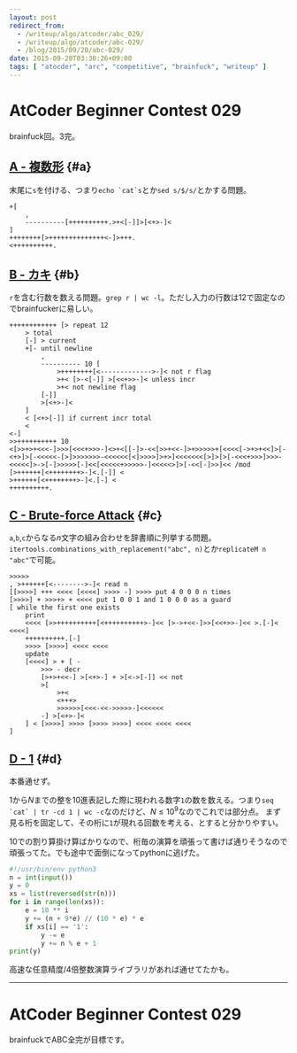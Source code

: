 ```yaml
---
layout: post
redirect_from:
  - /writeup/algo/atcoder/abc_029/
  - /writeup/algo/atcoder/abc-029/
  - /blog/2015/09/20/abc-029/
date: 2015-09-20T03:30:26+09:00
tags: [ "atocder", "arc", "competitive", "brainfuck", "writeup" ]
---
```


# AtCoder Beginner Contest 029

brainfuck回。3完。

<!-- more -->

## [A - 複数形](https://beta.atcoder.jp/contests/abc029/tasks/abc029_a) {#a}

末尾に`s`を付ける、つまり``echo `cat`s``とか`sed s/$/s/`とかする問題。

``` brainfuck
+[
    ,
    ----------[++++++++++.>+<[-]]>[<+>-]<
]
++++++++[>++++++++++++++<-]>+++.
<++++++++++.
```

## [B - カキ](https://beta.atcoder.jp/contests/abc029/tasks/abc029_b) {#b}

`r`を含む行数を数える問題。`grep r | wc -l`。ただし入力の行数は12で固定なのでbrainfuckerに易しい。

``` brainfuck
++++++++++++ [> repeat 12
    > total
    [-] > current
    +[- until newline
        ,
        ---------- 10 [
            >++++++++[<------------->-]< not r flag
            >+< [>-<[-]] >[<<+>>-]< unless incr
            >+< not newline flag
        [-]]
        >[<+>-]<
    ]
    < [<+>[-]] if current incr total
    <
<-]
>>++++++++++ 10
<[>>+>+<<<-]>>>[<<<+>>>-]<>+<[[-]>-<<[>>+<<-]>+>>>>>+[<<<<[->+>+<<]>[-<+>]>[-<<<<<-[>]>>>>>>>-<<<<<<[<]>>>>]>+>]<<<<<<<[>]>[>[-<<<+>>>]>>>-<<<<<]>->[-]>>>>>[-]<<[<<<<<+>>>>>-]<<<<<>]>[-<<[-]>>]<< /mod
[>++++++[<++++++++>-]<.[-]] <
>++++++[<++++++++>-]<.[-] <
++++++++++.
```

## [C - Brute-force Attack](https://beta.atcoder.jp/contests/abc029/tasks/abc029_c) {#c}

`a`,`b`,`c`からなる$n$文字の組み合わせを辞書順に列挙する問題。`itertools.combinations_with_replacement("abc", n)`とか`replicateM n "abc"`で可能。

``` brainfuck
>>>>>
, >++++++[<-------->-]< read n
[[>>>>] +++ <<<< [<<<<] >>>> -] >>>> put 4 0 0 0 n times
[>>>>] + >>>+> + <<<< put 1 0 0 1 and 1 0 0 0 as a guard
[ while the first one exists
    print
    <<<< [>>++++++++++[<++++++++++>-]<< [>->+<<-]>>[<<+>>-]<< >.[-]< <<<<]
    ++++++++++.[-]
    >>>> [>>>>] <<<< <<<<
    update
    [<<<<] > + [ -
        >>> - decr
        [>+>+<<-] >[<+>-] + >[<->[-]] << not
        >[
            >+<
            <+++>
            >>>>>>[<<<-<<->>>>>-]<<<<<<
        -] >[<+>-]<
    ] < [>>>>] >>>> [>>>> >>>>] <<<< <<<< <<<<
]
```

## [D - 1](https://beta.atcoder.jp/contests/abc029/tasks/abc029_d) {#d}

本番通せず。

$1$から$N$までの整を10進表記した際に現われる数字`1`の数を数える。つまり``seq `cat` | tr -cd 1 | wc -c``なのだけど、$N \le 10^9$なのでこれでは部分点。
まず見る桁を固定して、その桁に`1`が現れる回数を考える、とすると分かりやすい。

$10$での割り算掛け算ばかりなので、桁毎の演算を頑張って書けば通りそうなので頑張ってた。でも途中で面倒になってpythonに逃げた。

``` python
#!/usr/bin/env python3
n = int(input())
y = 0
xs = list(reversed(str(n)))
for i in range(len(xs)):
    e = 10 ** i
    y += (n + 9*e) // (10 * e) * e
    if xs[i] == '1':
        y -= e
        y += n % e + 1
print(y)
```

高速な任意精度/4倍整数演算ライブラリがあれば通せてたかも。

---

# AtCoder Beginner Contest 029

brainfuckでABC全完が目標です。
